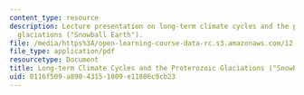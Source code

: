```yaml
---
content_type: resource
description: Lecture presentation on long-term climate cycles and the proterozoic
  glaciations ("Snowball Earth").
file: /media/https%3A/open-learning-course-data-rc.s3.amazonaws.com/12-842-climate-physics-and-chemistry-fall-2008/0116f509a89043151809e11806c9cb23_part1_lec5.pdf
file_type: application/pdf
resourcetype: Document
title: Long-term Climate Cycles and the Proterozoic Glaciations ("Snowball Earth")
uid: 0116f509-a890-4315-1809-e11806c9cb23
---
```

